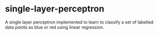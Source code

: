 # single-layer-perceptron
A single layer perceptron implemented to learn to classify a set of labelled data points as blue or red using linear regression.
